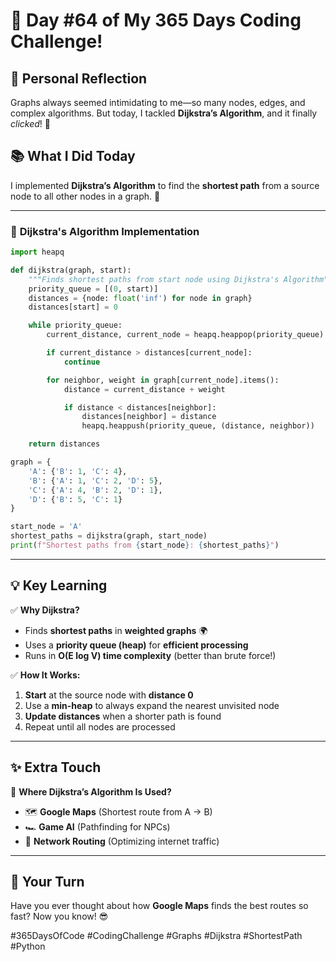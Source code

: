 # 🎯 Day #64 of My 365 Days Coding Challenge!  

## 💭 Personal Reflection  
Graphs always seemed intimidating to me—so many nodes, edges, and complex algorithms. But today, I tackled **Dijkstra’s Algorithm**, and it finally *clicked*! 🎯  

## 📚 What I Did Today  
I implemented **Dijkstra’s Algorithm** to find the **shortest path** from a source node to all other nodes in a graph. 🚀  

---

### 📝 **Dijkstra's Algorithm Implementation**  

```python
import heapq

def dijkstra(graph, start):
    """Finds shortest paths from start node using Dijkstra's Algorithm"""
    priority_queue = [(0, start)]
    distances = {node: float('inf') for node in graph}
    distances[start] = 0

    while priority_queue:
        current_distance, current_node = heapq.heappop(priority_queue)

        if current_distance > distances[current_node]:
            continue

        for neighbor, weight in graph[current_node].items():
            distance = current_distance + weight

            if distance < distances[neighbor]:  
                distances[neighbor] = distance
                heapq.heappush(priority_queue, (distance, neighbor))

    return distances

graph = {
    'A': {'B': 1, 'C': 4},
    'B': {'A': 1, 'C': 2, 'D': 5},
    'C': {'A': 4, 'B': 2, 'D': 1},
    'D': {'B': 5, 'C': 1}
}

start_node = 'A'
shortest_paths = dijkstra(graph, start_node)
print(f"Shortest paths from {start_node}: {shortest_paths}")
```

---

## 💡 Key Learning  
✅ **Why Dijkstra?**  
- Finds **shortest paths** in **weighted graphs** 🌍  
- Uses a **priority queue (heap)** for **efficient processing**  
- Runs in **O(E log V) time complexity** (better than brute force!)  

✅ **How It Works:**  
1. **Start** at the source node with **distance 0**  
2. Use a **min-heap** to always expand the nearest unvisited node  
3. **Update distances** when a shorter path is found  
4. Repeat until all nodes are processed  

---

## ✨ Extra Touch  
🚀 **Where Dijkstra’s Algorithm Is Used?**  
- 🗺 **Google Maps** (Shortest route from A → B)  
- 🏎 **Game AI** (Pathfinding for NPCs)  
- 📡 **Network Routing** (Optimizing internet traffic)  

---

## 🚀 Your Turn  
Have you ever thought about how **Google Maps** finds the best routes so fast? Now you know! 😎  

#365DaysOfCode #CodingChallenge #Graphs #Dijkstra #ShortestPath #Python  